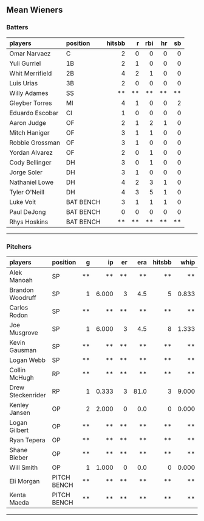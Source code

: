 ## Mean Wieners

### Batters

 
|players         |position  | hitsbb|  r| rbi| hr| sb| 
|:---------------|:---------|------:|--:|---:|--:|--:| 
|Omar Narvaez    |C         |      2|  0|   0|  0|  0| 
|Yuli Gurriel    |1B        |      2|  1|   0|  0|  0| 
|Whit Merrifield |2B        |      4|  2|   1|  0|  0| 
|Luis Urias      |3B        |      2|  0|   0|  0|  0| 
|Willy Adames    |SS        |     **| **|  **| **| **| 
|Gleyber Torres  |MI        |      4|  1|   0|  0|  2| 
|Eduardo Escobar |CI        |      1|  0|   0|  0|  0| 
|Aaron Judge     |OF        |      2|  1|   2|  1|  0| 
|Mitch Haniger   |OF        |      3|  1|   1|  0|  0| 
|Robbie Grossman |OF        |      3|  1|   0|  0|  0| 
|Yordan Alvarez  |OF        |      2|  0|   1|  0|  0| 
|Cody Bellinger  |DH        |      3|  0|   1|  0|  0| 
|Jorge Soler     |DH        |      3|  1|   0|  0|  0| 
|Nathaniel Lowe  |DH        |      4|  2|   3|  1|  0| 
|Tyler O'Neill   |DH        |      4|  3|   5|  1|  0| 
|Luke Voit       |BAT BENCH |      3|  1|   1|  1|  0| 
|Paul DeJong     |BAT BENCH |      0|  0|   0|  0|  0| 
|Rhys Hoskins    |BAT BENCH |     **| **|  **| **| **| 

* * *

### Pitchers

 
|players           |position    |  g|    ip| er|  era| hitsbb|  whip| so|  w| sv| 
|:-----------------|:-----------|--:|-----:|--:|----:|------:|-----:|--:|--:|--:| 
|Alek Manoah       |SP          | **|    **| **|   **|     **|    **| **| **| **| 
|Brandon Woodruff  |SP          |  1| 6.000|  3|  4.5|      5| 0.833|  7|  0|  0| 
|Carlos Rodon      |SP          | **|    **| **|   **|     **|    **| **| **| **| 
|Joe Musgrove      |SP          |  1| 6.000|  3|  4.5|      8| 1.333|  4|  1|  0| 
|Kevin Gausman     |SP          | **|    **| **|   **|     **|    **| **| **| **| 
|Logan Webb        |SP          | **|    **| **|   **|     **|    **| **| **| **| 
|Collin McHugh     |RP          | **|    **| **|   **|     **|    **| **| **| **| 
|Drew Steckenrider |RP          |  1| 0.333|  3| 81.0|      3| 9.000|  0|  0|  0| 
|Kenley Jansen     |OP          |  2| 2.000|  0|  0.0|      0| 0.000|  3|  0|  1| 
|Logan Gilbert     |OP          | **|    **| **|   **|     **|    **| **| **| **| 
|Ryan Tepera       |OP          | **|    **| **|   **|     **|    **| **| **| **| 
|Shane Bieber      |OP          | **|    **| **|   **|     **|    **| **| **| **| 
|Will Smith        |OP          |  1| 1.000|  0|  0.0|      0| 0.000|  1|  0|  0| 
|Eli Morgan        |PITCH BENCH | **|    **| **|   **|     **|    **| **| **| **| 
|Kenta Maeda       |PITCH BENCH | **|    **| **|   **|     **|    **| **| **| **| 


* * *


